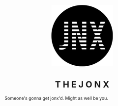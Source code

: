 <div align="middle">
<img src ="images/logos/jonx_logo200px.png" alt="jonx logo" title="jonx logo">
<h1 line-hight="0.05em">T H E J O N X</h1>
</div>

Someone's gonna get jonx'd. Might as well be you.


